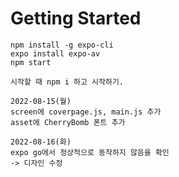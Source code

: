 # Getting Started

```
npm install -g expo-cli
expo install expo-av
npm start
```

```
시작할 때 npm i 하고 시작하기.
```

```
2022-08-15(월)
screen에 coverpage.js, main.js 추가
asset에 CherryBomb 폰트 추가
```

```
2022-08-16(화)
expo go에서 정상적으로 동작하지 않음을 확인
-> 디자인 수정
```
